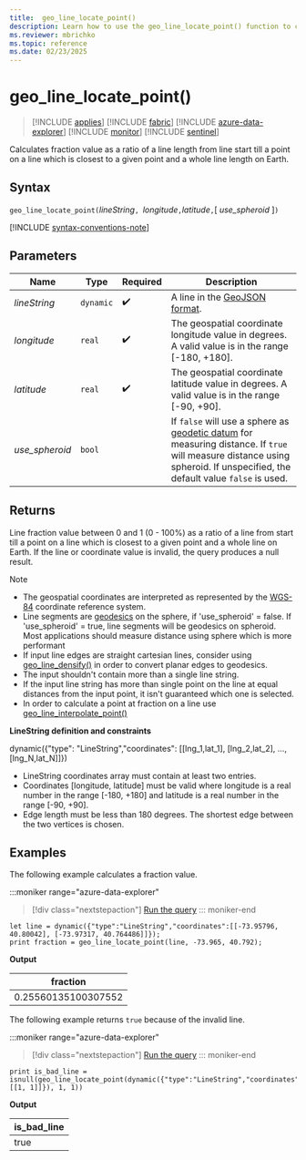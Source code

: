 ```yaml
---
title:  geo_line_locate_point()
description: Learn how to use the geo_line_locate_point() function to calculate fraction value as a ratio of a line length from line start till a point on a line which is closest to a given point and a whole line length on Earth.
ms.reviewer: mbrichko
ms.topic: reference
ms.date: 02/23/2025
---
```

# geo_line_locate_point()

> [!INCLUDE [applies](../includes/applies-to-version/applies.md)] [!INCLUDE [fabric](../includes/applies-to-version/fabric.md)] [!INCLUDE [azure-data-explorer](../includes/applies-to-version/azure-data-explorer.md)] [!INCLUDE [monitor](../includes/applies-to-version/monitor.md)] [!INCLUDE [sentinel](../includes/applies-to-version/sentinel.md)]

Calculates fraction value as a ratio of a line length from line start till a point on a line which is closest to a given point and a whole line length on Earth.

## Syntax

`geo_line_locate_point(`*lineString*`, `*longitude*`,`*latitude*`,`[ *use_spheroid* ]`)`

[!INCLUDE [syntax-conventions-note](../includes/syntax-conventions-note.md)]

## Parameters

| Name | Type | Required | Description |
|--|--|--|--|
| *lineString* | `dynamic` |  :heavy_check_mark: | A line in the [GeoJSON format](https://tools.ietf.org/html/rfc7946).|
| *longitude* | `real` |  :heavy_check_mark: | The geospatial coordinate longitude value in degrees. A valid value is in the range [-180, +180].|
| *latitude* | `real` |  :heavy_check_mark: | The geospatial coordinate latitude value in degrees. A valid value is in the range [-90, +90].|
| *use_spheroid* | `bool` | | If `false` will use a sphere as [geodetic datum](https://en.wikipedia.org/wiki/Geodetic_datum) for measuring distance. If `true` will measure distance using spheroid. If unspecified, the default value `false` is used.

## Returns

Line fraction value between 0 and 1 (0 - 100%) as a ratio of a line from start till a point on a line which is closest to a given point and a whole line on Earth. If the line or coordinate value is invalid, the query produces a null result.

> [!NOTE]
>
> * The geospatial coordinates are interpreted as represented by the [WGS-84](https://earth-info.nga.mil/index.php?dir=wgs84&action=wgs84) coordinate reference system.
> * Line segments are [geodesics](https://en.wikipedia.org/wiki/Geodesic) on the sphere, if 'use_spheroid' = false. If 'use_spheroid' = true, line segments will be geodesics on spheroid. Most applications should measure distance using sphere which is more performant
> * If input line edges are straight cartesian lines, consider using [geo_line_densify()](geo-line-densify-function.md) in order to convert planar edges to geodesics.
> * The input shouldn't contain more than a single line string.
> * If the input line string has more than single point on the line at equal distances from the input point, it isn't guaranteed which one is selected.
> * In order to calculate a point at fraction on a line use [geo_line_interpolate_point()](geo-line-interpolate-point-function.md)

**LineString definition and constraints**

dynamic({"type": "LineString","coordinates": [[lng_1,lat_1], [lng_2,lat_2], ..., [lng_N,lat_N]]})

* LineString coordinates array must contain at least two entries.
* Coordinates [longitude, latitude] must be valid where longitude is a real number in the range [-180, +180] and latitude is a real number in the range [-90, +90].
* Edge length must be less than 180 degrees. The shortest edge between the two vertices is chosen.

## Examples

The following example calculates a fraction value.

:::moniker range="azure-data-explorer"
> [!div class="nextstepaction"]
> <a href="https://dataexplorer.azure.com/clusters/help/databases/Samples?query=H4sIAAAAAAAAAyXNsQqDMBSF4b3Qd7hkUkjFakyM0jfo1lFEJEYJpLmSZpHSd2%2FU9ePwH6sDWOM0PGDa3Pg2KvmSsK2aNOQZ%2FRW8cQuhRCH6ybgx6A9puu4mykxWQnIKLM%2FqPGdFT%2BFkUd7FwYIzVvO%2B%2F6Xt9bLGUIDZjyoYdPFv0Tjs14NFFbPDinGQ7ELh6PDqrMgibf%2BYtZN8qAAAAA%3D%3D" target="_blank">Run the query</a>
::: moniker-end

```kusto
let line = dynamic({"type":"LineString","coordinates":[[-73.95796, 40.80042], [-73.97317, 40.764486]]});
print fraction = geo_line_locate_point(line, -73.965, 40.792);
```

**Output**

|fraction|
|---|
|0.25560135100307552|

The following example returns `true` because of the invalid line.

:::moniker range="azure-data-explorer"
> [!div class="nextstepaction"]
> <a href="https://dataexplorer.azure.com/clusters/help/databases/Samples?query=H4sIAAAAAAAAAx2MwQqAIBBEf0X2pOCla9AfdOsoIaYiC7YrZYeI%2Fr0lGBjm8Zh2IHWFp99C8hUpq0kWXbXqkvknvnIMPfvGoup0U9gx6gf63TKMMIuydLkpYCEyHwlJ9BNG5warhnV9jZTEmA8EJ6jrbgAAAA%3D%3D" target="_blank">Run the query</a>
::: moniker-end

```kusto
print is_bad_line = isnull(geo_line_locate_point(dynamic({"type":"LineString","coordinates":[[1, 1]]}), 1, 1))
```

**Output**

|is_bad_line|
|---|
|true|